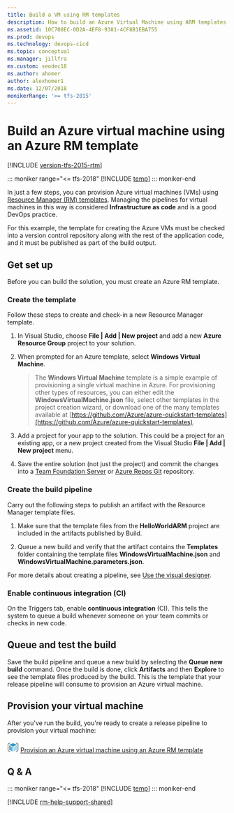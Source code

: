 ```yaml
---
title: Build a VM using RM templates
description: How to build an Azure Virtual Machine using ARM templates in Azure Pipelines and Team Foundation Server (TFS).
ms.assetid: 10C708EC-0D2A-4EF8-9381-4CF8B1EBA755
ms.prod: devops
ms.technology: devops-cicd
ms.topic: conceptual
ms.manager: jillfra
ms.custom: seodec18
ms.author: ahomer
author: alexhomer1
ms.date: 12/07/2018
monikerRange: '>= tfs-2015'
---
```


# Build an Azure virtual machine using an Azure RM template

[!INCLUDE [version-tfs-2015-rtm](../../../_shared/version-tfs-2015-rtm.md)]

::: moniker range="<= tfs-2018"
[!INCLUDE [temp](../../../_shared/concept-rename-note.md)]
::: moniker-end

In just a few steps, you can provision Azure virtual machines (VMs)
using [Resource Manager (RM) templates](https://azure.microsoft.com/documentation/articles/resource-group-template-deploy/).
Managing the pipelines for virtual machines in this
way is considered **Infrastructure as code** and is
a good DevOps practice.

For this example, the template for creating the Azure
VMs must be checked into a version control repository
along with the rest of the application code, and it
must be published as part of the build output.

## Get set up

Before you can build the solution, you must create an
Azure RM template.

### Create the template 

Follow these steps to create and check-in a new Resource Manager template.

1. In Visual Studio, choose **File | Add | New project** and add a
   new **Azure Resource Group** project to your solution.

1. When prompted for an Azure template, select **Windows Virtual Machine**.

   > The **Windows Virtual Machine** template is a simple example of
   provisioning a single virtual machine in Azure.
   For provisioning other types of resources, you can either edit the
   **WindowsVirtualMachine.json** file, select other
   templates in the project creation wizard, or download one
   of the many templates available at
   [https://github.com/Azure/azure-quickstart-templates](https://github.com/Azure/azure-quickstart-templates).

1. Add a project for your app to the solution. This could be
   a project for an existing app, or a new project created from the
   Visual Studio **File | Add | New project** menu.

1. Save the entire solution (not just the project) and 
   commit the changes into a [Team Foundation Server](../../../../repos/tfvc/index.md) or 
   [Azure Repos Git](../../../../repos/git/index.md) repository.

### Create the build pipeline

Carry out the following steps to publish an artifact with the Resource Manager template files.

1. Make sure that the template files from the **HelloWorldARM**
   project are included in the artifacts published by Build.

1. Queue a new build and verify that the artifact contains 
   the **Templates** folder containing the template files
   **WindowsVirtualMachine.json** and **WindowsVirtualMachine.parameters.json**.

For more details about creating a pipeline, see [Use the visual designer](../../../get-started-designer.md).   

### Enable continuous integration (CI)

On the Triggers tab, enable **continuous integration** (CI). This tells the system to queue a build whenever someone on your team commits or checks in new code.

## Queue and test the build

Save the build pipeline and queue a new build by selecting the **Queue new build** command. Once the build is done, click **Artifacts** and then **Explore** to see the template files produced by the build. This is the template that your release pipeline will consume to provision an Azure virtual machine.

## Provision your virtual machine

After you've run the build, you're ready to create a release pipeline to provision your virtual machine:

![icon](../../../tasks/deploy/_img/azure-resource-group-deployment-icon.png) [Provision an Azure virtual machine using an Azure RM template](deploy-provision-azure-vm.md)

## Q & A

<!-- BEGINSECTION class="md-qanda" -->

::: moniker range="<= tfs-2018"
[!INCLUDE [temp](../../../_shared/qa-versions.md)]
::: moniker-end

<!-- ENDSECTION -->

[!INCLUDE [rm-help-support-shared](../../../_shared/rm-help-support-shared.md)]

